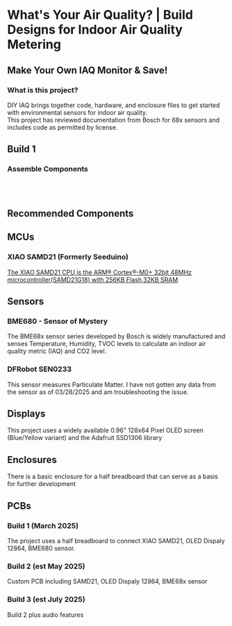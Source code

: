# What's Your Air Quality? | Build Designs for Indoor Air Quality Metering 
## Make Your Own IAQ Monitor & Save!

### What is this project?
DIY IAQ brings together code, hardware, and enclosure files to get started with environmental sensors for indoor air quality. <br> 
This project has reviewed documentation from Bosch for 68x sensors and includes code as permitted by license.

## Build 1 
### Assemble Components 

<br>
<br>

## Recommended Components

## MCUs
### XIAO SAMD21 (Formerly Seeduino) 
[The XIAO SAMD21 CPU is the ARM® Cortex®-M0+ 32bit 48MHz microcontroller(SAMD21G18) with 256KB Flash,32KB SRAM](https://wiki.seeedstudio.com/Seeeduino-XIAO/)

## Sensors
### BME680 - Sensor of Mystery
The BME68x sensor series developed by Bosch is widely manufactured and senses Temperature, Humidity, TVOC levels to calculate an indoor air quality metric (IAQ) and CO2 level. 

### DFRobot SEN0233
This sensor measures Particulate Matter. I have not gotten any data from the sensor as of 03/28/2025 and am troubleshooting the issue.

## Displays
This project uses a widely available 0.96" 128x64 Pixel OLED screen (Blue/Yellow variant) and the Adafruit SSD1306 library 

## Enclosures
There is a basic enclosure for a half breadboard that can serve as a basis for further development

## PCBs
### Build 1 (March 2025)
The project uses a half breadboard to connect XIAO SAMD21, OLED Dispaly 12864, BME680 sensor.
### Build 2 (est May 2025)
Custom PCB including SAMD21, OLED Dispaly 12864, BME68x sensor
### Build 3 (est July 2025)
Build 2 plus audio features
